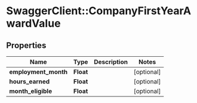# SwaggerClient::CompanyFirstYearAwardValue

## Properties
Name | Type | Description | Notes
------------ | ------------- | ------------- | -------------
**employment_month** | **Float** |  | [optional] 
**hours_earned** | **Float** |  | [optional] 
**month_eligible** | **Float** |  | [optional] 


